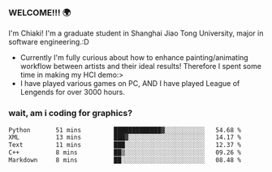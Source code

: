 ### WELCOME!!! 🌍

I'm Chiaki! I'm a graduate student in Shanghai Jiao Tong University, major in software engineering.:D

-  Currently I'm fully curious about how to enhance painting/animating workflow between artists and their ideal results! Therefore I spent some time in making my HCI demo:>
-  I have played various games on PC, AND I have played League of Lengends for over 3000 hours.


### wait, am i coding for graphics?
<!--START_SECTION:waka-->

```txt
Python       51 mins         █████████████▓░░░░░░░░░░░   54.68 %
XML          13 mins         ███▓░░░░░░░░░░░░░░░░░░░░░   14.17 %
Text         11 mins         ███░░░░░░░░░░░░░░░░░░░░░░   12.37 %
C++          8 mins          ██▒░░░░░░░░░░░░░░░░░░░░░░   09.26 %
Markdown     8 mins          ██░░░░░░░░░░░░░░░░░░░░░░░   08.48 %
```

<!--END_SECTION:waka-->

<!--
**Chiaki-meow/Chiaki-meow** is a ✨ _special_ ✨ repository because its `README.md` (this file) appears on your GitHub profile.

Here are some ideas to get you started:

- 🔭 I’m currently working on ...
- 🌱 I’m currently learning ...
- 👯 I’m looking to collaborate on ...
- 🤔 I’m looking for help with ...
- 💬 Ask me about ...
- 📫 How to reach me: ...
- 😄 Pronouns: ...
- ⚡ Fun fact: ...
-->
